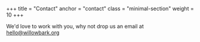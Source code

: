 +++
title  = "Contact"
anchor = "contact"
class  = "minimal-section"
weight = 10
+++

We'd love to work with you, why not drop us an email at [hello@willowbark.org](mailto:hello@willowbark.org)
